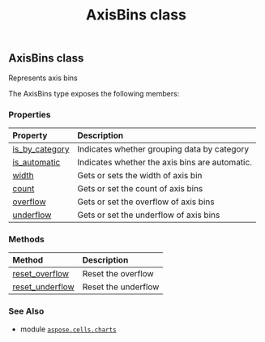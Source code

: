 ﻿---
title: AxisBins class
second_title: Aspose.Cells for Python via .NET API References
description: 
type: docs
weight: 20
url: /aspose.cells.charts/axisbins/
is_root: false
---

## AxisBins class

Represents axis bins



The AxisBins type exposes the following members:

### Properties
| Property | Description |
| :- | :- |
| [is_by_category](/cells/python-net/aspose.cells.charts/axisbins/is_by_category) | Indicates whether grouping data by category |
| [is_automatic](/cells/python-net/aspose.cells.charts/axisbins/is_automatic) | Indicates whether the axis bins are automatic. |
| [width](/cells/python-net/aspose.cells.charts/axisbins/width) | Gets or sets the width of axis bin |
| [count](/cells/python-net/aspose.cells.charts/axisbins/count) | Gets or set the count of axis bins |
| [overflow](/cells/python-net/aspose.cells.charts/axisbins/overflow) | Gets or set the overflow of axis bins |
| [underflow](/cells/python-net/aspose.cells.charts/axisbins/underflow) | Gets or set the underflow of axis bins |


### Methods
| Method | Description |
| :- | :- |
| [reset_overflow](/cells/python-net/aspose.cells.charts/axisbins/reset_overflow/#) | Reset the overflow |
| [reset_underflow](/cells/python-net/aspose.cells.charts/axisbins/reset_underflow/#) | Reset the underflow |



### See Also
* module [`aspose.cells.charts`](..)
